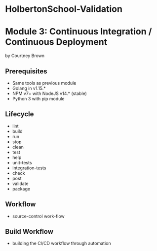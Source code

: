 # HolbertonSchool-Validation

# Module 3: Continuous Integration / Continuous Deployment
by Courtney Brown

## Prerequisites

- Same tools as previous module
- Golang in v1.15.*
- NPM v7+ with NodeJS v14.* (stable)
- Python 3 with pip module

## Lifecycle

- lint
- build
- run
- stop
- clean
- test
- help
- unit-tests
- integration-tests
- check
- post
- validate
- package

## Workflow

- source-control work-flow

## Build Workflow

- building the CI/CD workflow through automation
